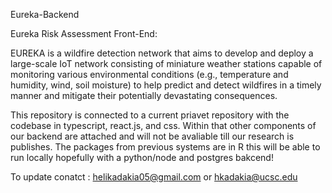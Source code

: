 Eureka-Backend

Eureka Risk Assessment Front-End:

EUREKA is a wildfire detection network that aims to develop and deploy a large-scale IoT network consisting of miniature weather stations capable of monitoring various environmental conditions (e.g., temperature and humidity, wind, soil moisture) to help predict and detect wildfires in a timely manner and mitigate their potentially devastating consequences.

This repository is connected to a current priavet repository with the codebase in typescript, react.js, and css. Within that other components of our backend are attached and will not be avaliable till our research is publishes. The packages from previous systems are in R this will be able to run locally hopefully with a python/node and postgres bakcend! 

To update conatct : helikadakia05@gmail.com or hkadakia@ucsc.edu
